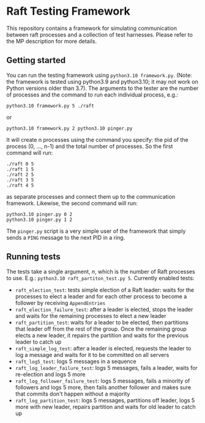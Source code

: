 # Raft Testing Framework

This repository contains a framework for simulating communication between raft processes and a collection of test harnesses. Please refer to the MP description for more details.

## Getting started

You can run the testing framework using `python3.10 framework.py`. (Note: the framework is tested using python3.9 and python3.10; it may not work on Python versions older than 3.7). The arguments to the tester are the number of processes and the command to run each individual process, e.g.:

```
python3.10 framework.py 5 ./raft
```
or
```
python3.10 framework.py 2 python3.10 pinger.py
```

It will create n processes using the command you specify: the pid of the process (0, ..., n-1) and the total number of processes. So the first command will run:
```
./raft 0 5
./raft 1 5
./raft 2 5
./raft 3 5
./raft 4 5
``` 
as separate processes and connect them up to the communication framework. Likewise, the second command will run:
```
python3.10 pinger.py 0 2
python3.10 pinger.py 1 2
```

The `pinger.py` script is a very simple user of the framework that simply sends a `PING` message to the next PID in a ring.

## Running tests

The tests take a single argument, _n_, which is the number of Raft processes to use. E.g.: `python3.10 raft_partiton_test.py 5`. Currently enabled tests:

* `raft_election_test`: tests simple election of a Raft leader: waits for the processes to elect a leader and for 
each other process to become a follower by receiving `AppendEntries`
* `raft_election_failure_test`: after a leader is elected, stops the leader and waits for the remaining processes to elect a new leader
* `raft_partition_test`: waits for a leader to be elected, then partitions that leader off from the rest of the group. Once the remaining group elects a new leader, it repairs the partition and waits for the previous leader to catch up
* `raft_simple_log_test`: after a leader is elected, requests the leader to log a message and waits for it to be committed on all servers
* `raft_log5_test`: logs 5 messages in a sequence
* `raft_log_leader_failure_test`: logs 5 messages, fails a leader, waits for re-election and logs 5 more
* `raft_log_follower_failure_test`: logs 5 messages, fails a minority of followers and logs 5 more, then fails another follower and makes sure that commits don't happen without a majority
* `raft_log_partition_test`: logs 5 messages, partitions off leader, logs 5 more with new leader, repairs partition and waits for old leader to catch up

